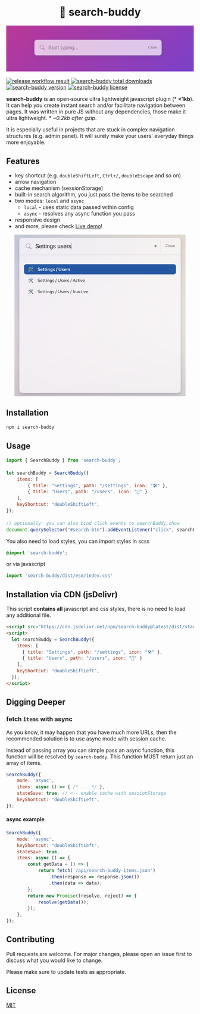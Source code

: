 <h1 align="center">
🍭 search-buddy
</h1>  

<p align="center">
 <img width="" src="https://github.com/michaldoda/search-buddy/blob/main/docs/images/logo.png?raw=true" alt="search-buddy js plugin">
</p>

<p>
    <a target="_blank" rel="noopener noreferrer" href="https://github.com/michaldoda/search-buddy/actions/workflows/build-n-test.yml/badge.svg"><img src="https://github.com/michaldoda/search-buddy/actions/workflows/build-n-test.yml/badge.svg" alt="release workflow result" style="max-width:100%;"></a>
 <a target="_blank" href="https://www.npmjs.com/package/search-buddy"><img src="https://flat.badgen.net/npm/dt/search-buddy" alt="search-buddy total downloads" /></a>   
<a target="_blank" href="https://www.npmjs.com/package/search-buddy"><img src="https://flat.badgen.net/npm/v/search-buddy" alt="search-buddy version" /></a>
    <a target="_blank" href="https://www.npmjs.com/package/search-buddy"><img src="https://flat.badgen.net/npm/license/search-buddy" alt="search-buddy license" /></a>
</p>

**search-buddy** is an open‑source ultra lightweight javascript plugin (* **<1kb**). It can help you create instant search and/or facilitate navigation between pages. It was written in pure JS without any dependencies, those make it ultra lightweight. * *~0.2kb after gzip*.

It is especially useful in projects that are stuck in complex navigation structures (e.g. admin panel). It will surely make your users' everyday things more enjoyable.

## Features
- key shortcut (e.g. `doubleShiftLeft`, `Ctrl+/`, `doubleEscape` and so on)
- arrow navigation
- cache mechanism (sessionStorage)
- built-in search algorithm, you just pass the items to be searched
- two modes: `local` and `async`
  - `local` - uses static data passed within config
  - `async` - resolves any async function you pass
- responsive design
- and more, please check <a href="https://michaldoda.github.io/search-buddy/" target="_blank">Live demo</a>!


<p align="center">
  <img width="460" src="https://github.com/michaldoda/search-buddy/blob/main/docs/images/search-buddy.png?raw=true" alt="search-buddy js plugin">
</p>


## Installation


```bash
npm i search-buddy
```

## Usage

```js
import { SearchBuddy } from 'search-buddy';

let searchBuddy = SearchBuddy({
    items: [
        { title: "Settings", path: "/settings", icon: "🛠️" },
        { title: "Users", path: "/users", icon: "👥️" }
    ],
    keyShortcut: "doubleShiftLeft",
});

// optionally: you can also bind click events to searchBuddy.show
document.querySelector("#search-btn").addEventListener("click", searchBuddy.show);

```

You also need to load styles, you can import styles in scss
```scss
@import 'search-buddy';
```
or via javascript
```js
import 'search-buddy/dist/esm/index.css'
```


## Installation via CDN (jsDelivr)
This script **contains all** javascript and css styles, there is no need to load any additional file.
```html
<script src="https://cdn.jsdelivr.net/npm/search-buddy@latest/dist/standalone.min.js"></script>
<script>
  let searchBuddy = SearchBuddy({
    items: [
      { title: "Settings", path: "/settings", icon: "🛠️" },
      { title: "Users", path: "/users", icon: "👥️" }
    ],
    keyShortcut: "doubleShiftLeft",
  });
</script>
```

## Digging Deeper

### fetch `items` with async

As you know, it may happen that you have much more URLs, then the recommended solution is to use async mode with session cache.

Instead of passing array you can simple pass an async function, this function will be resolved by `search-buddy`. This function MUST return just an array of items.
```js
SearchBuddy({
    mode: 'async',
    items: async () => { /* ... */ },
    stateSave: true, // <-- enable cache with sessionStorage
    keyShortcut: "doubleShiftLeft",
});

```

#### async example
```js
SearchBuddy({
    mode: 'async',
    keyShortcut: "doubleShiftLeft",
    stateSave: true,
    items: async () => {
        const getData = () => {
            return fetch('/api/search-buddy-items.json')
                .then(response => response.json())
                .then(data => data);
        };
        return new Promise((resolve, reject) => {
            resolve(getData());
        });
    },
});
```


## Contributing
Pull requests are welcome. For major changes, please open an issue first to discuss what you would like to change.

Please make sure to update tests as appropriate.

## License
[MIT](LICENSE)
